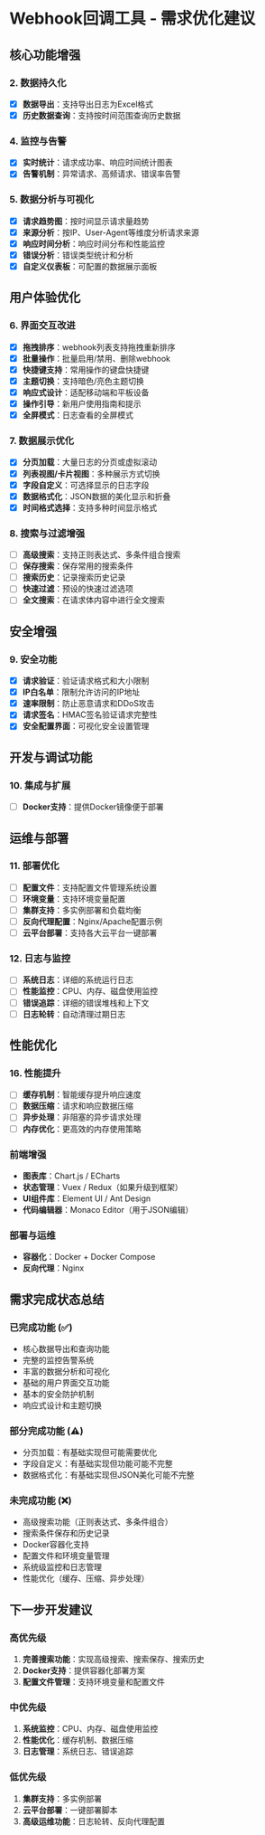 # Webhook回调工具 - 需求优化建议

## 核心功能增强

### 2. 数据持久化
- [x] **数据导出**：支持导出日志为Excel格式
- [x] **历史数据查询**：支持按时间范围查询历史数据

### 4. 监控与告警
- [x] **实时统计**：请求成功率、响应时间统计图表
- [x] **告警机制**：异常请求、高频请求、错误率告警

### 5. 数据分析与可视化
- [x] **请求趋势图**：按时间显示请求量趋势
- [x] **来源分析**：按IP、User-Agent等维度分析请求来源
- [x] **响应时间分析**：响应时间分布和性能监控
- [x] **错误分析**：错误类型统计和分析
- [x] **自定义仪表板**：可配置的数据展示面板

## 用户体验优化

### 6. 界面交互改进
- [x] **拖拽排序**：webhook列表支持拖拽重新排序
- [x] **批量操作**：批量启用/禁用、删除webhook
- [x] **快捷键支持**：常用操作的键盘快捷键
- [x] **主题切换**：支持暗色/亮色主题切换
- [x] **响应式设计**：适配移动端和平板设备
- [x] **操作引导**：新用户使用指南和提示
- [x] **全屏模式**：日志查看的全屏模式

### 7. 数据展示优化
- [x] **分页加载**：大量日志的分页或虚拟滚动
- [x] **列表视图/卡片视图**：多种展示方式切换
- [x] **字段自定义**：可选择显示的日志字段
- [x] **数据格式化**：JSON数据的美化显示和折叠
- [x] **时间格式选择**：支持多种时间显示格式

### 8. 搜索与过滤增强
- [ ] **高级搜索**：支持正则表达式、多条件组合搜索
- [ ] **保存搜索**：保存常用的搜索条件
- [ ] **搜索历史**：记录搜索历史记录
- [ ] **快速过滤**：预设的快速过滤选项
- [ ] **全文搜索**：在请求体内容中进行全文搜索

## 安全增强

### 9. 安全功能
- [x] **请求验证**：验证请求格式和大小限制
- [x] **IP白名单**：限制允许访问的IP地址
- [x] **速率限制**：防止恶意请求和DDoS攻击
- [x] **请求签名**：HMAC签名验证请求完整性
- [x] **安全配置界面**：可视化安全设置管理

## 开发与调试功能

### 10. 集成与扩展
- [ ] **Docker支持**：提供Docker镜像便于部署

## 运维与部署

### 11. 部署优化
- [ ] **配置文件**：支持配置文件管理系统设置
- [ ] **环境变量**：支持环境变量配置
- [ ] **集群支持**：多实例部署和负载均衡
- [ ] **反向代理配置**：Nginx/Apache配置示例
- [ ] **云平台部署**：支持各大云平台一键部署

### 12. 日志与监控
- [ ] **系统日志**：详细的系统运行日志
- [ ] **性能监控**：CPU、内存、磁盘使用监控
- [ ] **错误追踪**：详细的错误堆栈和上下文
- [ ] **日志轮转**：自动清理过期日志

## 性能优化

### 16. 性能提升
- [ ] **缓存机制**：智能缓存提升响应速度
- [ ] **数据压缩**：请求和响应数据压缩
- [ ] **异步处理**：非阻塞的异步请求处理
- [ ] **内存优化**：更高效的内存使用策略

### 前端增强
- **图表库**：Chart.js / ECharts
- **状态管理**：Vuex / Redux（如果升级到框架）
- **UI组件库**：Element UI / Ant Design
- **代码编辑器**：Monaco Editor（用于JSON编辑）

### 部署与运维
- **容器化**：Docker + Docker Compose
- **反向代理**：Nginx

## 需求完成状态总结

### 已完成功能 (✅)
- 核心数据导出和查询功能
- 完整的监控告警系统
- 丰富的数据分析和可视化
- 基础的用户界面交互功能
- 基本的安全防护机制
- 响应式设计和主题切换

### 部分完成功能 (⚠️)
- 分页加载：有基础实现但可能需要优化
- 字段自定义：有基础实现但功能可能不完整
- 数据格式化：有基础实现但JSON美化可能不完整

### 未完成功能 (❌)
- 高级搜索功能（正则表达式、多条件组合）
- 搜索条件保存和历史记录
- Docker容器化支持
- 配置文件和环境变量管理
- 系统级监控和日志管理
- 性能优化（缓存、压缩、异步处理）

## 下一步开发建议

### 高优先级
1. **完善搜索功能**：实现高级搜索、搜索保存、搜索历史
2. **Docker支持**：提供容器化部署方案
3. **配置文件管理**：支持环境变量和配置文件

### 中优先级
1. **系统监控**：CPU、内存、磁盘使用监控
2. **性能优化**：缓存机制、数据压缩
3. **日志管理**：系统日志、错误追踪

### 低优先级
1. **集群支持**：多实例部署
2. **云平台部署**：一键部署脚本
3. **高级运维功能**：日志轮转、反向代理配置

